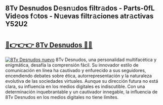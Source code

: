## 8Tv Desnudos D𝚎sn𝚞dos filtr𝚊dos - Parts-0fL Vid𝚎os f𝚘tos - N𝚞evas filtr𝚊ciones atr𝚊ctivas Y52U2

# <h2><a href="http://mb5ztu.tromn.icu/?c=8Tv+Desnudos">🔗👉👉👉 8Tv Desnudos 🔗🔗</a></h2>

[![8Tv Desnudos nuevo](https://i.imgur.com/pEAQMta.gif)](http://mb5ztu.tromn.icu/?c=8Tv+Desnudos)
8Tv Desnudos, una personalidad multifacética y enigmática, desafía la comprensión fácil. Su innovador estilo de comunicación en línea ha cautivado y enfurecido a sus seguidores, encendiendo debates sobre ética, autorrepresentación y la naturaleza evolutiva de las sociedades virtuales. Aunque su dirección futura no está clara, su influencia en los medios digitales es indiscutible. Con una determinación inquebrantable y un cautivador innegable, la influencia de 8Tv Desnudos en los medios digitales no tiene límites.
